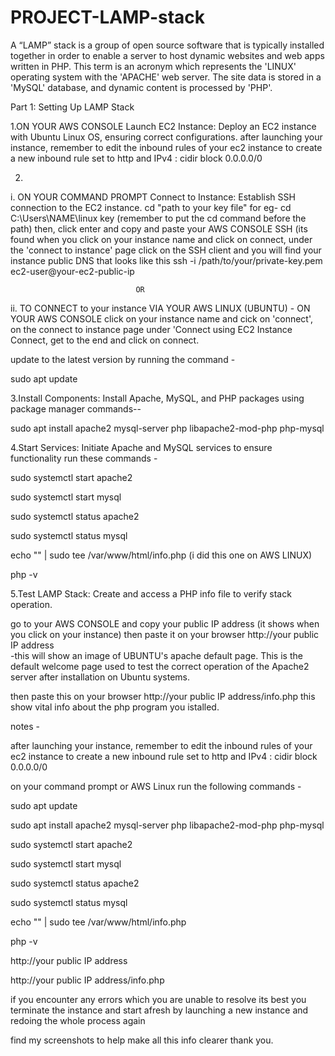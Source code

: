 # PROJECT-LAMP-stack

A “LAMP” stack is a group of open source software that is typically installed together in order to enable a server to host dynamic websites and web apps written in PHP. This term is an acronym which represents the 'LINUX' operating system with the 'APACHE' web server. The site data is stored in a 'MySQL' database, and dynamic content is processed by 'PHP'.

Part 1: Setting Up LAMP Stack

1.ON YOUR AWS CONSOLE Launch EC2 Instance:
Deploy an EC2 instance with Ubuntu Linux OS, ensuring correct configurations.
after launching your instance, remember to edit the inbound rules of your ec2 instance 
to create a new inbound rule set to http and IPv4 : cidir block 0.0.0.0/0
 

2.
i. ON YOUR COMMAND PROMPT Connect to Instance:
Establish SSH connection to the EC2 instance.
cd "path to your key file" for eg- cd C:\Users\NAME\linux key  (remember to put the cd command before the path)
then, click enter and copy and paste your AWS CONSOLE SSH (its found when you click on your instance name and click on connect, 
under the 'connect to instance' page click on the SSH client and you will find your instance public DNS that
looks like this ssh -i /path/to/your/private-key.pem ec2-user@your-ec2-public-ip
                   
                                OR

ii. TO CONNECT to your instance VIA YOUR AWS LINUX (UBUNTU) - 
ON YOUR AWS CONSOLE click on your instance name and cick on 'connect',
on the connect to instance page under 'Connect using EC2 Instance Connect, get to the end and click on connect.


update to the latest version by running the command - 

sudo apt update


3.Install Components:
Install Apache, MySQL, and PHP packages using package manager commands--

sudo apt install apache2 mysql-server php libapache2-mod-php php-mysql


4.Start Services:
Initiate Apache and MySQL services to ensure functionality 
run these commands -

sudo systemctl start apache2

sudo systemctl start mysql

sudo systemctl status apache2

sudo systemctl status mysql

echo "<?php phpinfo(); ?>" | sudo tee /var/www/html/info.php  (i did this one on AWS LINUX)

php -v


5.Test LAMP Stack:
Create and access a PHP info file to verify stack operation.

go to your AWS CONSOLE and copy your public IP address (it shows when you click on your instance)
then paste it on your browser http://your public IP address  
-this will show an image of UBUNTU's apache default page.
This is the default welcome page used to test the correct operation of the Apache2 server after installation on Ubuntu systems.

then paste this on your browser http://your public IP address/info.php 
this show vital info about the php program you istalled.


notes -

after launching your instance, remember to edit the inbound rules of your ec2 instance 
to create a new inbound rule set to http and IPv4 : cidir block 0.0.0.0/0
 
on your command prompt or AWS Linux run the following commands -

sudo apt update

sudo apt install apache2 mysql-server php libapache2-mod-php php-mysql

sudo systemctl start apache2

sudo systemctl start mysql

sudo systemctl status apache2

sudo systemctl status mysql

echo "<?php phpinfo(); ?>" | sudo tee /var/www/html/info.php

php -v

http://your public IP address

http://your public IP address/info.php


if you encounter any errors which you are unable to resolve its best you terminate the instance
 and start afresh by launching a new instance and redoing the whole process again

find my screenshots to help make all this info clearer
thank you.

